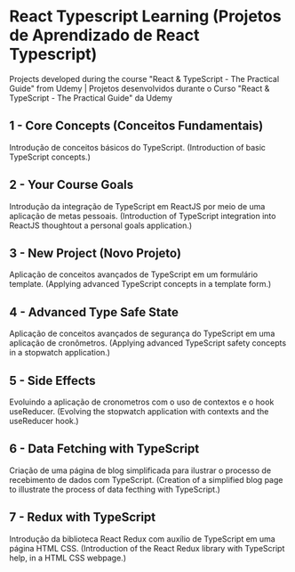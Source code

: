 # React Typescript Learning (Projetos de Aprendizado de React Typescript)
Projects developed during the course "React &amp; TypeScript - The Practical Guide" from Udemy | Projetos desenvolvidos durante o Curso "React &amp; TypeScript - The Practical Guide" da Udemy 

## 1 - Core Concepts (Conceitos Fundamentais)
Introdução de conceitos básicos do TypeScript.
(Introduction of basic TypeScript concepts.)

## 2 - Your Course Goals
Introdução da integração de TypeScript em ReactJS por meio de uma aplicação de metas pessoais.
(Introduction of TypeScript integration into ReactJS thoughtout a personal goals application.)

## 3 - New Project (Novo Projeto)
Aplicação de conceitos avançados de TypeScript em um formulário template.
(Applying advanced TypeScript concepts in a template form.)

## 4 - Advanced Type Safe State
Aplicação de conceitos avançados de segurança do TypeScript em uma aplicação de cronômetros.
(Applying advanced TypeScript safety concepts in a stopwatch application.)

## 5 - Side Effects
Evoluindo a aplicação de cronometros com o uso de contextos e o hook useReducer.
(Evolving the stopwatch application with contexts and the useReducer hook.)

## 6 - Data Fetching with TypeScript
Criação de uma página de blog simplificada para ilustrar o processo de recebimento de dados com TypeScript. 
(Creation of a simplified blog page to illustrate the process of data fecthing with TypeScript.)

## 7 - Redux with TypeScript
Introdução da biblioteca React Redux com auxílio de TypeScript em uma página HTML CSS.
(Introduction of the React Redux library with TypeScript help, in a HTML CSS webpage.)
